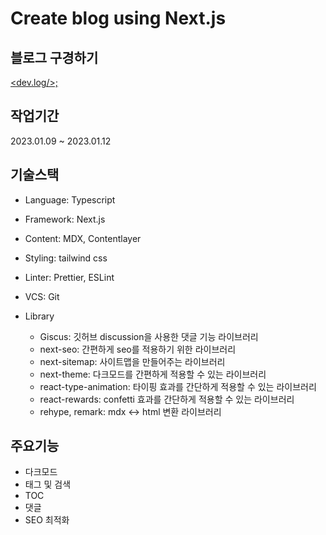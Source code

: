 # Create blog using Next.js

## 블로그 구경하기

[<dev.log/>;](https://youth-dev-log.vercel.app/)

## 작업기간

2023.01.09 ~ 2023.01.12

## 기술스택

- Language: Typescript
- Framework: Next.js
- Content: MDX, Contentlayer
- Styling: tailwind css
- Linter: Prettier, ESLint
- VCS: Git

- Library
  - Giscus: 깃허브 discussion을 사용한 댓글 기능 라이브러리
  - next-seo: 간편하게 seo를 적용하기 위한 라이브러리
  - next-sitemap: 사이트맵을 만들어주는 라이브러리
  - next-theme: 다크모드를 간편하게 적용할 수 있는 라이브러리
  - react-type-animation: 타이핑 효과를 간단하게 적용할 수 있는 라이브러리
  - react-rewards: confetti 효과를 간단하게 적용할 수 있는 라이브러리
  - rehype, remark: mdx <-> html 변환 라이브러리

## 주요기능

- 다크모드
- 태그 및 검색
- TOC
- 댓글
- SEO 최적화
